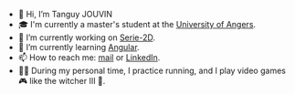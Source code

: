 - 👋 Hi, I’m Tanguy JOUVIN
- 🎓 I'm currently a master's student at the [University of Angers](https://bienvenue.univ-angers.fr/fr/index.html).
- 🔭 I’m currently working on [Serie-2D](https://github.com/tanguy-sudo/Serie-2D).
- 🌱 I’m currently learning [Angular](https://angular.io/start).
- 📫 How to reach me: [mail](tanguy.jouvin@hotmail.com) or [LinkedIn](https://www.linkedin.com/in/tanguy-jouvin-c/).
- 🏃‍♂️ During my personal time, I practice running, and I play video games 🎮 like the witcher III 🐺.
